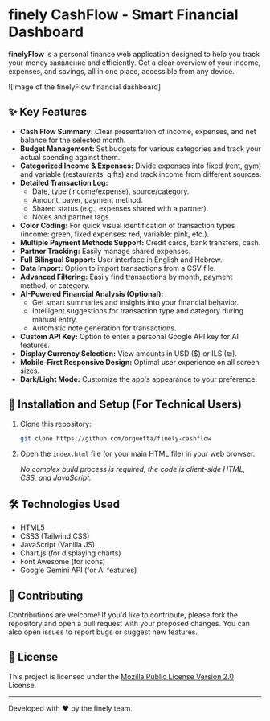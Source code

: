 # finely CashFlow - Smart Financial Dashboard

**finelyFlow** is a personal finance web application designed to help you track your money заявление and efficiently. Get a clear overview of your income, expenses, and savings, all in one place, accessible from any device.

![Image of the finelyFlow financial dashboard]

## ✨ Key Features

* **Cash Flow Summary:** Clear presentation of income, expenses, and net balance for the selected month.
* **Budget Management:** Set budgets for various categories and track your actual spending against them.
* **Categorized Income & Expenses:** Divide expenses into fixed (rent, gym) and variable (restaurants, gifts) and track income from different sources.
* **Detailed Transaction Log:**
    * Date, type (income/expense), source/category.
    * Amount, payer, payment method.
    * Shared status (e.g., expenses shared with a partner).
    * Notes and partner tags.
* **Color Coding:** For quick visual identification of transaction types (income: green, fixed expenses: red, variable: pink, etc.).
* **Multiple Payment Methods Support:** Credit cards, bank transfers, cash.
* **Partner Tracking:** Easily manage shared expenses.
* **Full Bilingual Support:** User interface in English and Hebrew.
* **Data Import:** Option to import transactions from a CSV file.
* **Advanced Filtering:** Easily find transactions by month, payment method, or category.
* **AI-Powered Financial Analysis (Optional):**
    * Get smart summaries and insights into your financial behavior.
    * Intelligent suggestions for transaction type and category during manual entry.
    * Automatic note generation for transactions.
* **Custom API Key:** Option to enter a personal Google API key for AI features.
* **Display Currency Selection:** View amounts in USD ($) or ILS (₪).
* **Mobile-First Responsive Design:** Optimal user experience on all screen sizes.
* **Dark/Light Mode:** Customize the app's appearance to your preference.

## 🚀 Installation and Setup (For Technical Users)

1.  Clone this repository:
    ```bash
    git clone https://github.com/orguetta/finely-cashflow
    ```
2.  Open the `index.html` file (or your main HTML file) in your web browser.

    *No complex build process is required; the code is client-side HTML, CSS, and JavaScript.*

## 🛠️ Technologies Used

* HTML5
* CSS3 (Tailwind CSS)
* JavaScript (Vanilla JS)
* Chart.js (for displaying charts)
* Font Awesome (for icons)
* Google Gemini API (for AI features)

## 🤝 Contributing

Contributions are welcome! If you'd like to contribute, please fork the repository and open a pull request with your proposed changes.
You can also open issues to report bugs or suggest new features.

## 📄 License

This project is licensed under the [Mozilla Public License Version 2.0](LICENSE) License.

---

Developed with ❤️ by the finely team.

